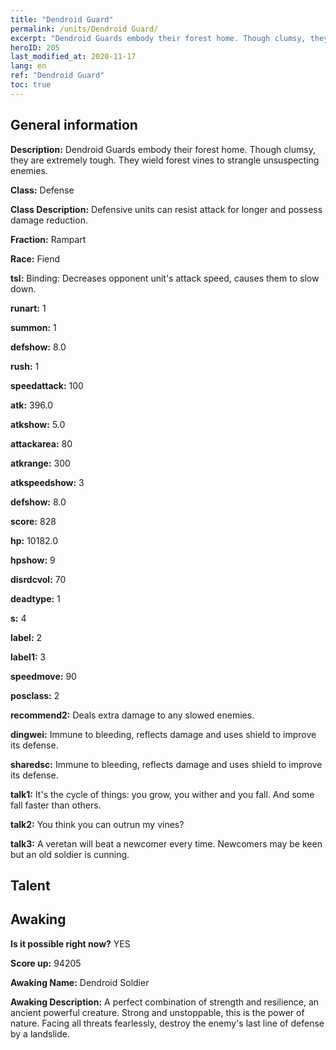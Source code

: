 ```yaml
---
title: "Dendroid Guard"
permalink: /units/Dendroid Guard/
excerpt: "Dendroid Guards embody their forest home. Though clumsy, they are extremely tough. They wield forest vines to strangle unsuspecting enemies."
heroID: 205
last_modified_at: 2020-11-17
lang: en
ref: "Dendroid Guard"
toc: true
---
```

## General information
 **Description:** Dendroid Guards embody their forest home. Though clumsy, they are extremely tough. They wield forest vines to strangle unsuspecting enemies.

 **Class:** Defense

 **Class Description:** Defensive units can resist attack for longer and possess damage reduction.

 **Fraction:** Rampart

 **Race:** Fiend

 **tsl:** Binding: Decreases opponent unit's attack speed, causes them to slow down.

 **runart:** 1

 **summon:** 1

 **defshow:** 8.0

 **rush:** 1

 **speedattack:** 100

 **atk:** 396.0

 **atkshow:** 5.0

 **attackarea:** 80

 **atkrange:** 300

 **atkspeedshow:** 3

 **defshow:** 8.0

 **score:** 828

 **hp:** 10182.0

 **hpshow:** 9

 **disrdcvol:** 70

 **deadtype:** 1

 **s:** 4

 **label:** 2

 **label1:** 3

 **speedmove:** 90

 **posclass:** 2

 **recommend2:** Deals extra damage to any slowed enemies.

 **dingwei:** Immune to bleeding, reflects damage and uses shield to improve its defense.

 **sharedsc:** Immune to bleeding, reflects damage and uses shield to improve its defense.

 **talk1:** It's the cycle of things: you grow, you wither and you fall. And some fall faster than others.

 **talk2:** You think you can outrun my vines?

 **talk3:** A veretan will beat a newcomer every time. Newcomers may be keen but an old soldier is cunning.

## Talent
## Awaking
 **Is it possible right now?** YES

 **Score up:** 94205

 **Awaking Name:** Dendroid Soldier

 **Awaking Description:** A perfect combination of strength and resilience, an ancient powerful creature. Strong and unstoppable, this is the power of nature. Facing all threats fearlessly, destroy the enemy's last line of defense by a landslide.

